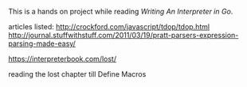 This is a hands on project while reading _Writing An Interpreter in Go_.

articles listed:
http://crockford.com/javascript/tdop/tdop.html
http://journal.stuffwithstuff.com/2011/03/19/pratt-parsers-expression-parsing-made-easy/

https://interpreterbook.com/lost/

reading the lost chapter till Define Macros